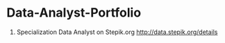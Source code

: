 # Data-Analyst-Portfolio
1) Specialization Data Analyst on Stepik.org http://data.stepik.org/details
